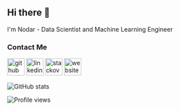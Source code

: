 ## Hi there 👋


I'm Nodar - Data Scientist and Machine Learning Engineer


### Contact Me
[<img src='https://cdn.jsdelivr.net/npm/simple-icons@3.0.1/icons/github.svg' alt='github' height='40'>](https://github.com/Okroshiashvili)  [<img src='https://cdn.jsdelivr.net/npm/simple-icons@3.0.1/icons/linkedin.svg' alt='linkedin' height='40'>](https://www.linkedin.com/in/nodar-okroshiashvili/)  [<img src='https://cdn.jsdelivr.net/npm/simple-icons@3.0.1/icons/stackoverflow.svg' alt='stackoverflow' height='40'>](https://stackoverflow.com/users/6836950)  [<img src='https://cdn.jsdelivr.net/npm/simple-icons@3.0.1/icons/icloud.svg' alt='website' height='40'>](https://ideazaurus.com/)  

![GitHub stats](https://github-readme-stats.vercel.app/api?username=Okroshiashvili&show_icons=true&count_private=true)  


![Profile views](https://gpvc.arturio.dev/Okroshiashvili)  
